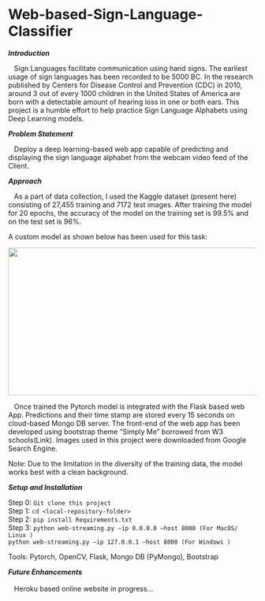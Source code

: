 # Web-based-Sign-Language-Classifier
***Introduction***

&nbsp;&nbsp;&nbsp;Sign Languages facilitate communication using hand signs. The earliest usage of sign languages has been recorded to be 5000 BC. In the research published by Centers for Disease Control and Prevention (CDC) in 2010, around 3 out of every 1000 children in the United States of America are born with a detectable amount of hearing loss in one or both ears. This project is a humble effort to help practice Sign Language Alphabets using Deep Learning models.

***Problem Statement***

&nbsp;&nbsp;&nbsp;Deploy a deep learning-based web app capable of predicting and displaying the sign language alphabet from the webcam video feed of the Client. 

***Approach***

&nbsp;&nbsp;&nbsp;As a part of data collection, I used the Kaggle dataset (present here) consisting of 27,455 training and 7172 test images. After training the model for 20 epochs, the accuracy of the model on the training set is 99.5% and on the test set is 96%.

A custom model as shown below has been used for this task:
<p align="center">
  <img width="1000" height="300" src="https://user-images.githubusercontent.com/43301609/86103828-1a63af00-ba72-11ea-9ce8-a50856353bc3.png">
</p>

&nbsp;&nbsp;&nbsp;Once trained the Pytorch model is integrated with the Flask based web App. Predictions and their time stamp are stored every 15 seconds on cloud-based Mongo DB server. The front-end of the web app has been developed using bootstrap theme “Simply Me” borrowed from W3 schools(Link). Images used in this project were downloaded from Google Search Engine.

Note: Due to the limitation in the diversity of the training data, the model works best with a clean background.

***Setup and Installation***

Step 0: ```Git clone this project```<br>
Step 1: ```cd <local-repository-folder>``` <br>
Step 2: ```pip install Requirements.txt```<br>
Step 3: ```python web-streaming.py –ip 0.0.0.0 –host 8000 (For MacOS/ Linux )```<br>
        ```python web-streaming.py –ip 127.0.0.1 –host 8000 (For Windows )```

Tools: Pytorch, OpenCV, Flask, Mongo DB (PyMongo), Bootstrap 

***Future Enhancements***<br><br>
&nbsp;&nbsp;&nbsp;Heroku based online website in progress…

